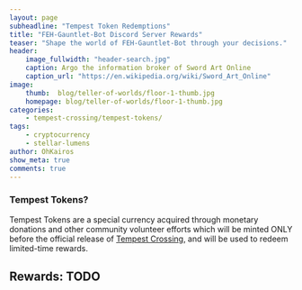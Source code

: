```yaml
---
layout: page
subheadline: "Tempest Token Redemptions"
title: "FEH-Gauntlet-Bot Discord Server Rewards"
teaser: "Shape the world of FEH-Gauntlet-Bot through your decisions."
header:
    image_fullwidth: "header-search.jpg"
    caption: Argo the information broker of Sword Art Online
    caption_url: "https://en.wikipedia.org/wiki/Sword_Art_Online"
image:
    thumb:  blog/teller-of-worlds/floor-1-thumb.jpg
    homepage: blog/teller-of-worlds/floor-1-thumb.jpg
categories:
    - tempest-crossing/tempest-tokens/
tags:
    - cryptocurrency
    - stellar-lumens
author: OhKairos
show_meta: true
comments: true
---
```


### Tempest Tokens?
Tempest Tokens are a special currency acquired through monetary donations and other community volunteer efforts which will be minted ONLY before the official release of [Tempest Crossing][1], and will be used to redeem limited-time rewards. 

## Rewards: TODO

[1]: {{site.url}}{{site.baseurl}}/tempest-crossing
